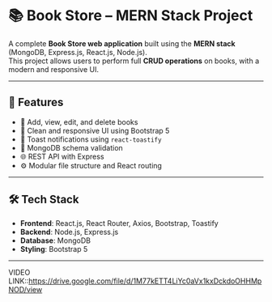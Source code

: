 # 📚 Book Store – MERN Stack Project

A complete **Book Store web application** built using the **MERN stack** (MongoDB, Express.js, React.js, Node.js).  
This project allows users to perform full **CRUD operations** on books, with a modern and responsive UI.

---

## 🚀 Features

- 📘 Add, view, edit, and delete books
- 🧾 Clean and responsive UI using Bootstrap 5
- 🔔 Toast notifications using `react-toastify`
- 🧠 MongoDB schema validation
- 🌐 REST API with Express
- ⚙️ Modular file structure and React routing

---

## 🛠 Tech Stack

- **Frontend**: React.js, React Router, Axios, Bootstrap, Toastify  
- **Backend**: Node.js, Express.js  
- **Database**: MongoDB  
- **Styling**: Bootstrap 5

---
VIDEO LINK::https://drive.google.com/file/d/1M77kETT4LiYc0aVx1kxDckdoOHHMpNOD/view
